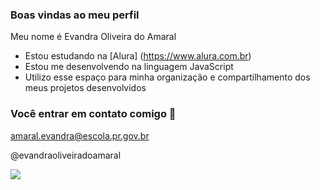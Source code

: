 ### Boas vindas ao meu perfil

Meu nome é Evandra Oliveira do Amaral

- Estou estudando na [Alura] (https://www.alura.com.br)
- Estou me desenvolvendo na linguagem JavaScript
- Utilizo esse espaço para minha organização e compartilhamento dos meus projetos desenvolvidos

### Você entrar em contato comigo 📧

amaral.evandra@escola.pr.gov.br

@evandraoliveiradoamaral

![](![image](https://github.com/user-attachments/assets/6ffd83c2-8251-4783-89f1-997219366f1d)
)

